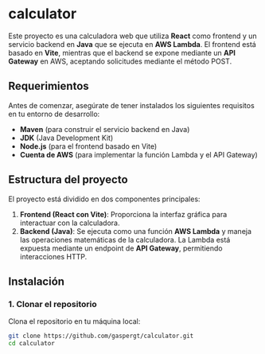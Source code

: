 # calculator

Este proyecto es una calculadora web que utiliza **React** como frontend y un servicio backend en **Java** que se ejecuta en **AWS Lambda**. El frontend está basado en **Vite**, mientras que el backend se expone mediante un **API Gateway** en AWS, aceptando solicitudes mediante el método POST.

## Requerimientos

Antes de comenzar, asegúrate de tener instalados los siguientes requisitos en tu entorno de desarrollo:

- **Maven** (para construir el servicio backend en Java)
- **JDK** (Java Development Kit)
- **Node.js** (para el frontend basado en Vite)
- **Cuenta de AWS** (para implementar la función Lambda y el API Gateway)

## Estructura del proyecto

El proyecto está dividido en dos componentes principales:

1. **Frontend (React con Vite)**: Proporciona la interfaz gráfica para interactuar con la calculadora.
2. **Backend (Java)**: Se ejecuta como una función **AWS Lambda** y maneja las operaciones matemáticas de la calculadora. La Lambda está expuesta mediante un endpoint de **API Gateway**, permitiendo interacciones HTTP.

## Instalación

### 1. Clonar el repositorio

Clona el repositorio en tu máquina local:

```bash
git clone https://github.com/gaspergt/calculator.git
cd calculator

